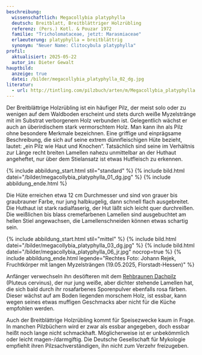 ```yaml
---
beschreibung:
  wissenschaftlich: Megacollybia platyphylla
  deutsch: Breitblatt, Breitblättriger Holzrübling
  referenz: (Pers.) Kotl. & Pouzar 1972
  familie: "Tricholomataceae, jetzt: Marasmiaceae"
  erlaeuterung: platyphylla = breitblättrig
  synonym: "Neuer Name: Clitocybula platyphylla"
profil:
  aktualisiert: 2025-05-22
  autor_in: Dieter Gewalt
hauptbild:
  anzeige: true
  datei: /bilder/megacollybia_platyphylla_02_dg.jpg
literatur:
  - url: http://tintling.com/pilzbuch/arten/m/Megacollybia_platyphylla.html
---
```

Der Breitblättrige Holzrübling ist ein häufiger Pilz, der meist solo oder zu wenigen auf dem Waldboden erscheint und stets durch weiße Myzelstränge mit im Substrat verborgenem Holz verbunden ist. Gelegentlich wächst er auch an überirdischem stark vermorschtem Holz. Man kann ihn als Pilz ohne besondere Merkmale bezeichnen. Eine griffige und einprägsame Beschreibung, die sich auf seine extrem dünnfleischigen Hüte bezieht, lautet: „ein Pilz wie Haut und Knochen“. Tatsächlich sind seine im Verhältnis zur Länge recht breiten Lamellen nahezu unmittelbar an der Huthaut angeheftet, nur über dem Stielansatz ist etwas Hutfleisch zu erkennen.

{% include abbildung_start.html stil="standard" %}
{% include bild.html datei="/bilder/megacollybia_platyphylla_01_dg.jpg" %}
{% include abbildung_ende.html %}

Die Hüte erreichen etwa 12 cm Durchmesser und sind von grauer bis graubrauner Farbe, nur jung halbkugelig, dann schnell flach ausgebreitet. Die Huthaut ist stark radialfaserig, der Hut läßt sich leicht quer durchreißen. Die weißlichen bis blass cremefarbenen Lamellen sind ausgebuchtet am hellen Stiel angewachsen, die Lamellenschneiden können etwas schartig sein.

{% include abbildung_start.html stil="mittel" %}
{% include bild.html datei="/bilder/megacollybia_platyphylla_03_dg.jpg" %}
{% include bild.html datei="/bilder/megacollybia_platyphylla_06_jr.jpg" nocrop=true %}
{% include abbildung_ende.html legende="Rechtes Foto: Johann Rejek, Fruchtkörper mit langen Myzelsträngen (19.05.2025, Florstadt-Hessen)" %}

Anfänger verwechseln ihn desöfteren mit dem [Rehbraunen Dachpilz](/pilze/pluteus-cervinus-rehbrauner-dachpilz) (Pluteus cervinus), der nur jung weiße, aber dichter stehende Lamellen hat, die sich bald durch ihr rosafarbenes Sporenpulver ebenfalls rosa färben. Dieser wächst auf am Boden liegenden morschem Holz, ist essbar, kann wegen seines etwas muffigen Geschmacks aber nicht für die Küche empfohlen werden.

Auch der Breitblättrige Holzrübling kommt für Speisezwecke kaum in Frage. In manchen Pilzbüchern wird er zwar als essbar angegeben, doch essbar heißt noch lange nicht schmackhaft. Möglicherweise ist er unbekömmlich oder leicht magen-/darmgiftig. Die Deutsche Gesellschaft für Mykologie empfiehlt ihren Pilzsachverständigen, ihn nicht zum Verzehr freizugeben.